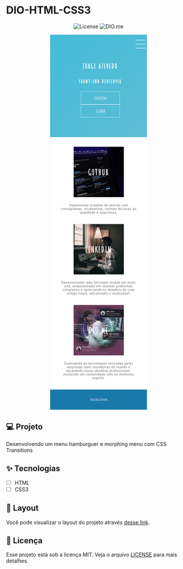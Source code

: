 # DIO-HTML-CSS3

<p align="center">
  <img alt="License" src="https://img.shields.io/static/v1?label=license&message=MIT&color=E51C44&labelColor=0A1033">

 <img src="https://img.shields.io/static/v1?label=DIO&message=me&color=E51C44&labelColor=0A1033" alt="DIO.me" />
</p>

<p align="center">
  <img alt="DIO-HTML-CSS3" src="ScreenShot.png">
</p>


## 💻 Projeto
Desenvolvendo um menu hamburguer e morphing menu com CSS Transitions

## ✨ Tecnologias

-   [ ] HTML
-   [ ] CSS3

## 🔖 Layout

Você pode visualizar o layout do projeto através [desse link](https://jj-automation.vercel.app/).

## 📄 Licença

Esse projeto está sob a licença MIT. Veja o arquivo [LICENSE](LICENSE.md) para mais detalhes.

<br />
